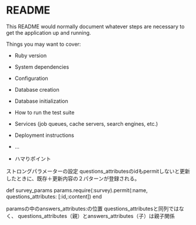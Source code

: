 # README

This README would normally document whatever steps are necessary to get the
application up and running.

Things you may want to cover:

* Ruby version

* System dependencies

* Configuration

* Database creation

* Database initialization

* How to run the test suite

* Services (job queues, cache servers, search engines, etc.)

* Deployment instructions

* ...

* ハマりポイント

ストロングパラメーターの設定
questions_attributesのidもpermitしないと更新したときに、既存＋更新内容の２パターンが登録される。

def survey_params
  params.require(:survey).permit(:name, questions_attributes: [:id,:content])
end

paramsの中のanswers_attributes:の位置
questions_attributesと同列ではなく、
questions_attributes（親）とanswers_attributes（子）は親子関係
